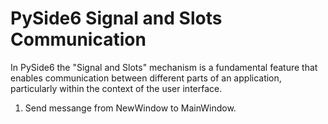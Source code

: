 # PySide6 Signal and Slots Communication
In PySide6 the "Signal and Slots" mechanism is a fundamental feature that enables communication between different parts of an application, particularly within the context of the user interface.
 
 1. Send messange from NewWindow to MainWindow.
